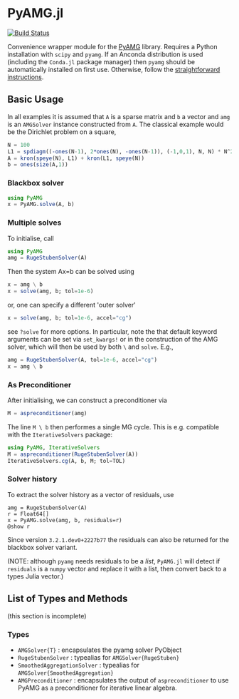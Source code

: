 
# PyAMG.jl

[![Build Status](https://travis-ci.org/cortner/PyAMG.jl.svg?branch=master)](https://travis-ci.org/cortner/PyAMG.jl)

Convenience wrapper module for the [PyAMG](http://pyamg.org) library.
Requires a Python installation with `scipy` and `pyamg`.
If an Anconda distribution is used (including the `Conda.jl` package manager)
then `pyamg` should be automatically installed on first use. Otherwise, follow
the [straightforward instructions](https://github.com/pyamg/pyamg).

<!-- *Note on failing tests:* tests on travis-ci fail, but this is due to
failure of autmatically installing the required packages. All tests pass
under both v0.4 and v0.5 on my own machine. -->

## Basic Usage

In all examples it is assumed that `A` is a sparse matrix
and `b` a vector and `amg` is an `AMGSolver` instance constructed from `A`.
The classical example would be the Dirichlet problem on a square,
```julia
N = 100
L1 = spdiagm((-ones(N-1), 2*ones(N), -ones(N-1)), (-1,0,1), N, N) * N^2
A = kron(speye(N), L1) + kron(L1, speye(N))
b = ones(size(A,1))
```

### Blackbox solver
```julia
using PyAMG
x = PyAMG.solve(A, b)
```

### Multiple solves

To initialise, call
```julia
using PyAMG
amg = RugeStubenSolver(A)
```

Then the system Ax=b can be solved using
```julia
x = amg \ b
x = solve(amg, b; tol=1e-6)
```

or, one can specify a different 'outer solver'
```julia
x = solve(amg, b; tol=1e-6, accel="cg")
```

see `?solve` for more options. In particular, note the that default keyword
arguments can be set via `set_kwargs!` or in the construction of the AMG
solver, which will then be used by both `\` and `solve`. E.g.,
```julia
amg = RugeStubenSolver(A, tol=1e-6, accel="cg")
x = amg \ b
```

### As Preconditioner

After initialising, we can construct a preconditioner via
```julia
M = aspreconditioner(amg)
```

The line `M \ b` then performes a single MG cycle.
This is e.g. compatible with the `IterativeSolvers` package:
```julia
using PyAMG, IterativeSolvers
M = aspreconditioner(RugeStubenSolver(A))
IterativeSolvers.cg(A, b, M; tol=TOL)
```

### Solver history

To extract the solver history as a vector of residuals, use
```
amg = RugeStubenSolver(A)
r = Float64[]
x = PyAMG.solve(amg, b, residuals=r)
@show r
```
Since version `3.2.1.dev0+2227b77` the residuals can also be returned for
the blackbox solver variant.

(NOTE: although `pyamg` needs residuals to be a *list*, `PyAMG.jl` will detect
   if `residuals` is a `numpy` vector and replace it with a list, then
   convert back to a types Julia vector.)

## List of Types and Methods

(this section is incomplete)

### Types

* `AMGSolver{T}` : encapsulates the pyamg solver PyObject
* `RugeStubenSolver` : typealias for `AMGSolver{RugeStuben}`
* `SmoothedAggregationSolver` : typealias for `AMGSolver{SmoothedAggregation}`
* `AMGPreconditioner` : encapsulates the output of `aspreconditioner`
   to use PyAMG as a preconditioner for iterative linear algebra.

<!-- ### Methods  TODO: write this documentation.
* `solve` : basic solver
* `Base.\` : single MG cycle (use PyAMG as preconditioner)
* `set_cycle!` : set which type of cycle to use (default "V")
* `diagnostics` : determine an optimal configuration for a given matrix
* -->
